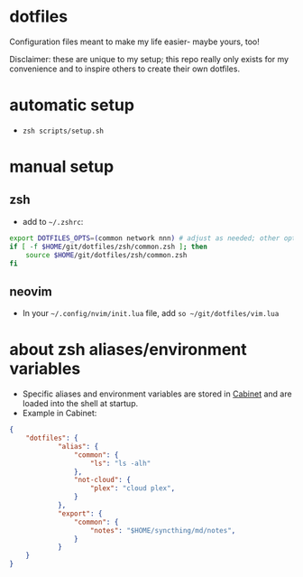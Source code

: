 # dotfiles

Configuration files meant to make my life easier- maybe yours, too!

Disclaimer: these are unique to my setup; this repo really only exists for my convenience and to inspire others to create their own dotfiles.

# automatic setup

- `zsh scripts/setup.sh`

# manual setup

## zsh
- add to `~/.zshrc`:
```bash
export DOTFILES_OPTS=(common network nnn) # adjust as needed; other options: not-cloud, nnn, network, phone
if [ -f $HOME/git/dotfiles/zsh/common.zsh ]; then
    source $HOME/git/dotfiles/zsh/common.zsh
fi
```

## neovim
- In your `~/.config/nvim/init.lua` file, add `so ~/git/dotfiles/vim.lua`

# about zsh aliases/environment variables
- Specific aliases and environment variables are stored in [Cabinet](https://www.github.com/tylerjwoodfin/cabinet) and are loaded into the shell at startup.
- Example in Cabinet:
```json
{
    "dotfiles": {
            "alias": {
                "common": {
                    "ls": "ls -alh"
                },
                "not-cloud": {
                    "plex": "cloud plex",
                }
            },
            "export": {
                "common": {
                    "notes": "$HOME/syncthing/md/notes",
                }
            }
    }
}
```